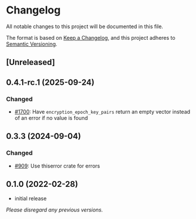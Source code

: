 # Changelog
All notable changes to this project will be documented in this file.

The format is based on [Keep a Changelog](https://keepachangelog.com/en/1.0.0/),
and this project adheres to [Semantic Versioning](https://semver.org/spec/v2.0.0.html).

## [Unreleased]

## 0.4.1-rc.1 (2025-09-24)

### Changed
- [#1700](https://github.com/openmls/openmls/pull/1700): Have `encryption_epoch_key_pairs` return an empty vector instead of an error if no value is found

## 0.3.3 (2024-09-04)

### Changed
- [#909](https://github.com/openmls/openmls/pull/909): Use thiserror crate for errors

## 0.1.0 (2022-02-28)
- initial release

*Please disregard any previous versions.*
